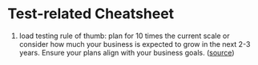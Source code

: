 # Test-related Cheatsheet

1. load testing rule of thumb: plan for 10 times the current scale or consider how much your business is expected to grow in the next 2-3 years. Ensure your plans align with your business goals. ([source](https://dev.to/middleware/write-less-fix-never-the-art-of-highly-reliable-code-5a0i))

